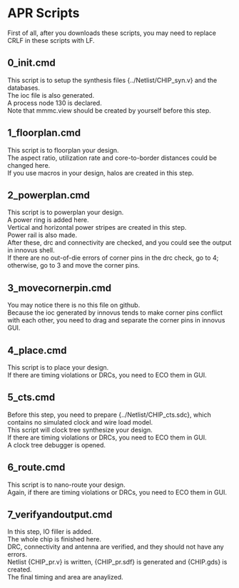 # APR Scripts
First of all, after you downloads these scripts, you may need to replace CRLF in these scripts with LF.
## 0_init.cmd
This script is to setup the synthesis files {../Netlist/CHIP_syn.v} and the databases. \
The ioc file is also generated. \
A process node 130 is declared. \
Note that mmmc.view should be created by yourself before this step.
## 1_floorplan.cmd
This script is to floorplan your design. \
The aspect ratio, utilization rate and core-to-border distances could be changed here. \
If you use macros in your design, halos are created in this step.
## 2_powerplan.cmd
This script is to powerplan your design. \
A power ring is added here. \
Vertical and horizontal power stripes are created in this step. \
Power rail is also made. \
After these, drc and connectivity are checked, and you could see the output in innovus shell. \
If there are no out-of-die errors of corner pins in the drc check, go to 4; otherwise, go to 3 and move the corner pins.
## 3_movecornerpin.cmd
You may notice there is no this file on github. \
Because the ioc generated by innovus tends to make corner pins conflict with each other, you need to drag and separate the corner pins in innovus GUI.
## 4_place.cmd
This script is to place your design. \
If there are timing violations or DRCs, you need to ECO them in GUI.
## 5_cts.cmd
Before this step, you need to prepare {../Netlist/CHIP_cts.sdc}, which contains no simulated clock and wire load model. \
This script will clock tree synthesize your design. \
If there are timing violations or DRCs, you need to ECO them in GUI. \
A clock tree debugger is opened.
## 6_route.cmd
This script is to nano-route your design. \
Again, if there are timing violations or DRCs, you need to ECO them in GUI.
## 7_verifyandoutput.cmd
In this step, IO filler is added. \
The whole chip is finished here. \
DRC, connectivity and antenna are verified, and they should not have any errors. \
Netlist {CHIP_pr.v} is written, {CHIP_pr.sdf} is generated and {CHIP.gds} is created. \
The final timing and area are anaylized.
